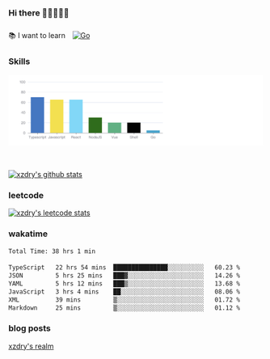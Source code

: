 ### Hi there 👋👋👋👋👋

 :books: I want to learn <a href="https://go.dev/" target="_blank"><img style="margin: 10px" src="https://profilinator.rishav.dev/skills-assets/go-original.svg" alt="Go" height="50" /></a>  

### Skills
![](img/2022-09-05-22-04-20.png)

<br />

[![xzdry's github stats](https://github-readme-stats.vercel.app/api?username=xzdry&count_private=true&show_icons=true&theme=vue)](https://github.com/xzdry)

### leetcode
[![xzdry's leetcode stats](https://leetcard.jacoblin.cool/xzdry-2?theme=light&font=Anek%20Kannada&site=cn)](https://leetcode.cn/u/xzdry-2/)

### wakatime
<!--START_SECTION:waka-->

```text
Total Time: 38 hrs 1 min

TypeScript   22 hrs 54 mins  ███████████████░░░░░░░░░░   60.23 %
JSON         5 hrs 25 mins   ███▓░░░░░░░░░░░░░░░░░░░░░   14.26 %
YAML         5 hrs 12 mins   ███▒░░░░░░░░░░░░░░░░░░░░░   13.68 %
JavaScript   3 hrs 4 mins    ██░░░░░░░░░░░░░░░░░░░░░░░   08.06 %
XML          39 mins         ▒░░░░░░░░░░░░░░░░░░░░░░░░   01.72 %
Markdown     25 mins         ▒░░░░░░░░░░░░░░░░░░░░░░░░   01.12 %
```

<!--END_SECTION:waka-->

### blog posts
[xzdry's realm](https://www.justdry.net/)
